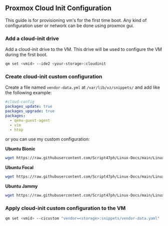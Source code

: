 ## Proxmox Cloud Init Configuration

This guide is for provisioning vm's for the first time boot. Any kind of configuration user or network can be done using proxmox gui.

### Add a cloud-init drive

Add a cloud-init drive to the VM. This drive will be used to configure the VM during the first boot.

```bash
qm set <vmid> --ide2 <your-storage>:cloudinit
```

### Create cloud-init custom configuration

Create a file named `vendor-data.yml` at `/var/lib/vz/snippets/` and add like the following example:

```yaml
#cloud-config
packages_update: true
packages_upgrade: true
packages:
  - qemu-guest-agent
  - vim
  - htop
```

or you can use my custom configuration:

**Ubuntu Bionic**

```sh
wget https://raw.githubusercontent.com/Script47ph/Linux-Docs/main/Linux/Setup/Debian/Private-Cloud/Proxmox-Virtual-Environment/cloud-init/bionic/vendor-bionic.yml -O /var/lib/vz/snippets/vendor-data.yml
```

**Ubuntu Focal**

```sh
wget https://raw.githubusercontent.com/Script47ph/Linux-Docs/main/Linux/Setup/Debian/Private-Cloud/Proxmox-Virtual-Environment/cloud-init/focal/vendor-focal.yml -O /var/lib/vz/snippets/vendor-data.yml
```

**Ubuntu Jammy**

```sh
wget https://raw.githubusercontent.com/Script47ph/Linux-Docs/main/Linux/Setup/Debian/Private-Cloud/Proxmox-Virtual-Environment/cloud-init/jammy/vendor-jammy.yml -O /var/lib/vz/snippets/vendor-data.yml
```

### Apply cloud-init custom configuration to the VM

```bash
qm set <vmid> --cicustom "vendor=<storage>:snippets/vendor-data.yaml"
```
